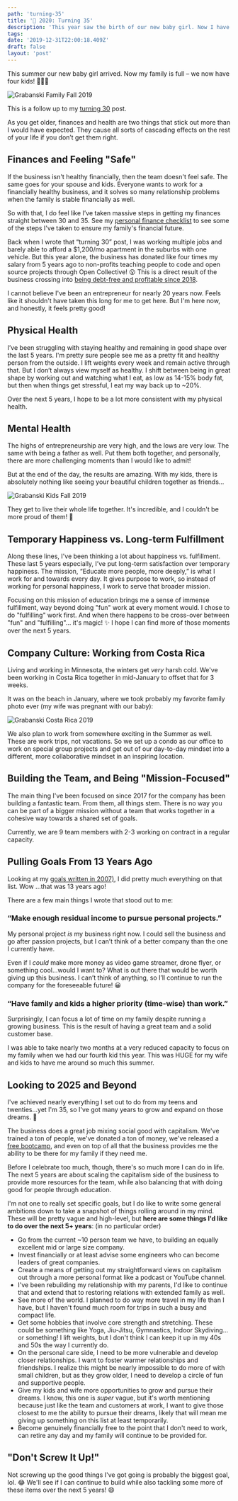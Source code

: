 ```yaml
---
path: 'turning-35'
title: '🤗 2020: Turning 35'
description: 'This year saw the birth of our new baby girl. Now I have a full family with four kids!'
tags:
date: '2019-12-31T22:00:18.409Z'
draft: false
layout: 'post'
---
```


This summer our new baby girl arrived. Now my family is full – we now have four kids! 🤩🤗😱

![Grabanski Family Fall 2019](./family-fall-2019.jpeg)

This is a follow up to my [turning 30](https://marcgrabanski.com/30) post.

As you get older, finances and health are two things that stick out more than I would have expected. They cause all sorts of cascading effects on the rest of your life if you don’t get them right.

## Finances and Feeling "Safe"

If the business isn't healthy financially, then the team doesn't feel safe. The same goes for your spouse and kids. Everyone wants to work for a financially healthy business, and it solves so many relationship problems when the family is stable financially as well.

So with that, I do feel like I’ve taken massive steps in getting my finances straight between 30 and 35. See my [personal finance checklist](https://marcgrabanski.com/personal-finance-checklist) to see some of the steps I've taken to ensure my family's financial future.

Back when I wrote that “turning 30” post, I was working multiple jobs and barely able to afford a \$1,200/mo apartment in the suburbs with one vehicle. But this year alone, the business has donated like four times my salary from 5 years ago to non-profits teaching people to code and open source projects through Open Collective! 😮 This is a direct result of the business crossing into [being debt-free and profitable since 2018](https://marcgrabanski.com/debt-free-profitable).

I cannot believe I've been an entrepreneur for nearly 20 years now. Feels like it shouldn't have taken this long for me to get here. But I'm here now, and honestly, it feels pretty good!

## Physical Health

I’ve been struggling with staying healthy and remaining in good shape over the last 5 years. I'm pretty sure people see me as a pretty fit and healthy person from the outside. I lift weights every week and remain active through that. But I don’t always view myself as healthy. I shift between being in great shape by working out and watching what I eat, as low as 14-15% body fat, but then when things get stressful, I eat my way back up to ~20%.

Over the next 5 years, I hope to be a lot more consistent with my physical health.

## Mental Health

The highs of entrepreneurship are very high, and the lows are very low. The same with being a father as well. Put them both together, and personally, there are more challenging moments than I would like to admit!

But at the end of the day, the results are amazing. With my kids, there is absolutely nothing like seeing your beautiful children together as friends...

![Grabanski Kids Fall 2019](./kids-fall-2019.jpeg)

They get to live their whole life together. It's incredible, and I couldn't be more proud of them! 🤗

## Temporary Happiness vs. Long-term Fulfillment

Along these lines, I've been thinking a lot about happiness vs. fulfillment. These last 5 years especially, I’ve put long-term satisfaction over temporary happiness. The mission, “Educate more people, more deeply,” is what I work for and towards every day. It gives purpose to work, so instead of working for personal happiness, I work to serve that broader mission.

Focusing on this mission of education brings me a sense of immense fulfillment, way beyond doing "fun" work at every moment would. I chose to do "fulfilling" work first. And when there happens to be cross-over between "fun" and "fulfilling"... it's magic! ✨ I hope I can find more of those moments over the next 5 years.

## Company Culture: Working from Costa Rica

Living and working in Minnesota, the winters get _very_ harsh cold. We've been working in Costa Rica together in mid-January to offset that for 3 weeks.

It was on the beach in January, where we took probably my favorite family photo ever (my wife was pregnant with our baby):

![Grabanski Costa Rica 2019](./family-costarica-2019.jpeg)

We also plan to work from somewhere exciting in the Summer as well. These are work trips, not vacations. So we set up a condo as our office to work on special group projects and get out of our day-to-day mindset into a different, more collaborative mindset in an inspiring location.

## Building the Team, and Being "Mission-Focused"

The main thing I've been focused on since 2017 for the company has been building a fantastic team. From them, all things stem. There is no way you can be part of a bigger mission without a team that works together in a cohesive way towards a shared set of goals.

Currently, we are 9 team members with 2-3 working on contract in a regular capacity.

## Pulling Goals From 13 Years Ago

Looking at my [goals written in 2007)](https://marcgrabanski.com/career-goals-as-of-august-2007), I did pretty much everything on that list. Wow ...that was 13 years ago!

There are a few main things I wrote that stood out to me:

### “Make enough residual income to pursue personal projects.”

My personal project _is_ my business right now. I could sell the business and go after passion projects, but I can’t think of a better company than the one I currently have.

Even if I _could_ make more money as video game streamer, drone flyer, or something cool...would I want to? What is out there that would be worth giving up this business. I can’t think of anything, so I’ll continue to run the company for the foreseeable future! 😀

### “Have family and kids a higher priority (time-wise) than work.”

Surprisingly, I can focus a lot of time on my family despite running a growing business. This is the result of having a great team and a solid customer base.

I was able to take nearly two months at a very reduced capacity to focus on my family when we had our fourth kid this year. This was HUGE for my wife and kids to have me around so much this summer.

## Looking to 2025 and Beyond

I've achieved nearly everything I set out to do from my teens and twenties...yet I'm 35, so I've got many years to grow and expand on those dreams. 🚀

The business does a great job mixing social good with capitalism. We've trained a ton of people, we've donated a ton of money, we've released a [free bootcamp](https://frontendmasters.com/bootcamp/), and even on top of all that the business provides me the ability to be there for my family if they need me.

Before I celebrate too much, though, there's so much more I can do in life. The next 5 years are about scaling the capitalism side of the business to provide more resources for the team, while also balancing that with doing good for people through education.

I'm not one to really set specific goals, but I do like to write some general ambitions down to take a snapshot of things rolling around in my mind. These will be pretty vague and high-level, but **here are some things I'd like to do over the next 5+ years**: (in no particular order)

- Go from the current ~10 person team we have, to building an equally excellent mid or large size company.
- Invest financially or at least advise some engineers who can become leaders of great companies.
- Create a means of getting out my straightforward views on capitalism out through a more personal format like a podcast or YouTube channel.
- I've been rebuilding my relationship with my parents, I'd like to continue that and extend that to restoring relations with extended family as well.
- See more of the world. I planned to do way more travel in my life than I have, but I haven't found much room for trips in such a busy and compact life.
- Get some hobbies that involve core strength and stretching. These could be something like Yoga, Jiu-Jitsu, Gymnastics, Indoor Skydiving... or something! I lift weights, but I don't think I can keep it up in my 40s and 50s the way I currently do.
- On the personal care side, I need to be more vulnerable and develop closer relationships. I want to foster warmer relationships and friendships. I realize this might be nearly impossible to do more of with small children, but as they grow older, I need to develop a circle of fun and supportive people.
- Give my kids and wife more opportunities to grow and pursue their dreams. I know, this one is _super_ vague, but it's worth mentioning because just like the team and customers at work, I want to give those closest to me the ability to pursue their dreams, likely that will mean me giving up something on this list at least temporarily.
- Become genuinely financially free to the point that I don't need to work, can retire any day and my family will continue to be provided for.

## "Don't Screw It Up!"

Not screwing up the good things I've got going is probably the biggest goal, lol. 😂 We'll see if I can continue to build while also tackling some more of these items over the next 5 years! 😄
